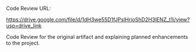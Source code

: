 Code Review URL:

https://drive.google.com/file/d/1dH3we55D1fJPslHrioShD2H3lENZ_t1i/view?usp=drive_link

Code Review for the original artifact and explaining planned enhancements to the project.
